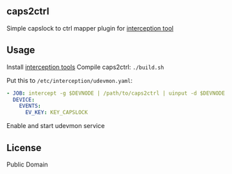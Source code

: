 ## caps2ctrl

Simple capslock to ctrl mapper plugin for [interception tool](https://gitlab.com/interception/linux/tools)

## Usage
Install [interception tools](https://gitlab.com/interception/linux/tools)
Compile caps2ctrl: `./build.sh`

Put this to `/etc/interception/udevmon.yaml`:

```yaml
- JOB: intercept -g $DEVNODE | /path/to/caps2ctrl | uinput -d $DEVNODE
  DEVICE:
    EVENTS:
      EV_KEY: KEY_CAPSLOCK
```

Enable and start udevmon service

## License
Public Domain
